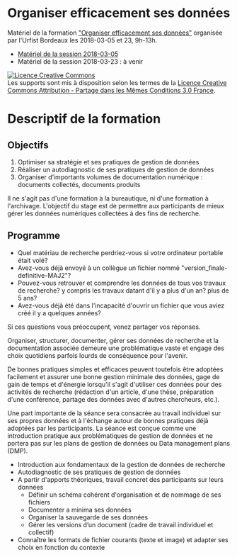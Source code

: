 # Organiser efficacement ses données
Matériel de la formation ["Organiser efficacement ses données"](https://sygefor.reseau-urfist.fr/#!/training/7131/7750) organisée par l'Urfist Bordeaux les 2018-03-05 et 23, 9h-13h.

* [Matériel de la session 2018-03-05](https://github.com/fflamerie/organisation_donnees_2018/tree/2018_03_05)
* Matériel de la session 2018-03-23 : à venir

<a rel="license" href="http://creativecommons.org/licenses/by-sa/3.0/fr/"><img alt="Licence Creative Commons" style="border-width:0" src="https://i.creativecommons.org/l/by-sa/3.0/fr/88x31.png" /></a><br />Les supports sont mis à disposition selon les termes de la <a rel="license" href="http://creativecommons.org/licenses/by-sa/3.0/fr/">Licence Creative Commons Attribution -  Partage dans les Mêmes Conditions 3.0 France</a>.

# Descriptif de la formation
## Objectifs
1. Optimiser sa stratégie et ses pratiques de gestion de données
2. Réaliser un autodiagnostic de ses pratiques de gestion de données
3. Organiser d’importants volumes de documentation numérique : documents collectés, documents produits

Il ne s'agit pas d'une formation à la bureautique, ni d'une formation à l'archivage. L'objectif du stage est de permettre aux participants de mieux gérer les données numériques collectées à des fins de recherche.

## Programme

* Quel matériau de recherche perdriez-vous si votre ordinateur portable était volé?
* Avez-vous déjà envoyé à un collègue un fichier nommé "version_finale-definitive-MAJ2"?
* Pouvez-vous retrouver et comprendre les données de tous vos travaux de recherche? y compris les travaux datant d'il y a plus d'un an? plus de 5 ans?
* Avez-vous déjà été dans l'incapacité d'ouvrir un fichier que vous aviez créé il y a quelques années?

Si ces questions vous préoccupent, venez partager vos réponses.

Organiser, structurer, documenter, gérer ses données de recherche et la documentation associée demeure une problématique vaste et engage des choix quotidiens parfois lourds de conséquence pour l'avenir.

De bonnes pratiques simples et efficaces peuvent toutefois être adoptées facilement et assurer une bonne gestion minimale des données, gage de gain de temps et d'énergie lorsqu'il s'agit d'utiliser ces données pour des activités de recherche (rédaction d'un article, d'une thèse, préparation d'une conférence, partage des données avec d'autres chercheurs, etc.).

Une part importante de la séance sera consacrée au travail individuel sur ses propres données et à l'échange autour de bonnes pratiques déjà adoptées par les participants. La séance est conçue comme une introduction pratique aux problématiques de gestion de données et ne portera pas sur les plans de gestion de données ou Data management plans (DMP).

* Introduction aux fondamentaux de la gestion de données de recherche 
* Autodiagnostic de ses pratiques de gestion de données
* A partir d'apports théoriques, travail concret des participants sur leurs données
  * Définir un schéma cohérent d'organisation et de nommage de ses fichiers
  * Documenter a minima ses données
  * Organiser la sauvegarde de ses données
  * Gérer les versions d’un document (cadre de travail individuel et collectif)
* Connaître les formats de fichier courants (texte et image) et adapter ses choix en fonction du contexte

